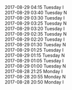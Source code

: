 2017-08-29 04:15 Tuesday  I  
2017-08-29 03:40 Tuesday  N  
2017-08-29 03:30 Tuesday  I  
2017-08-29 03:25 Tuesday  N  
2017-08-29 03:20 Tuesday  I  
2017-08-29 02:35 Tuesday  N  
2017-08-29 02:20 Tuesday  I  
2017-08-29 01:30 Tuesday  N  
2017-08-29 01:25 Tuesday  I  
2017-08-29 01:15 Tuesday  N  
2017-08-29 01:05 Tuesday  I  
2017-08-29 01:00 Tuesday  N  
2017-08-28 21:25 Monday  I  
2017-08-28 20:55 Monday  N  
2017-08-28 20:50 Monday  I  
